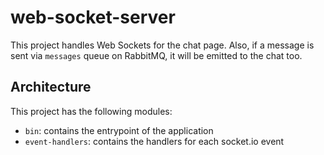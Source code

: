 # web-socket-server

This project handles Web Sockets for the chat page. Also, if a message is sent via `messages` queue on RabbitMQ, it will be emitted to the chat too.

## Architecture

This project has the following modules:

- `bin`: contains the entrypoint of the application
- `event-handlers`: contains the handlers for each socket.io event
